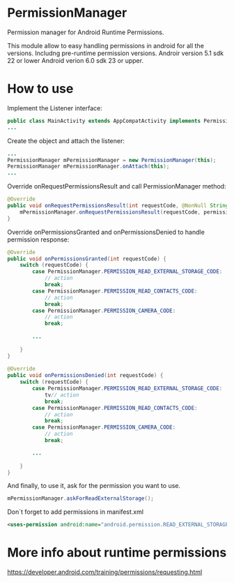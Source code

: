 # PermissionManager

Permission manager for Android Runtime Permissions.

This module allow to easy handling permissions in android for all the versions. Includng pre-runtime permission versions.
Androir version 5.1 sdk 22 or lower
Android verion 6.0 sdk 23 or upper.

# How to use

Implement the Listener interface:

```java
public class MainActivity extends AppCompatActivity implements PermissionManagerListener {
...
```

Create the object and attach the listener:

```java
...
PermissionManager mPermissionManager = new PermissionManager(this);
PermissionManager mPermissionManager.onAttach(this);
...
```

Override onRequestPermissionsResult and call PermissionManager method:

```java
@Override
public void onRequestPermissionsResult(int requestCode, @NonNull String[] permissions, @NonNull int[] grantResults) {
    mPermissionManager.onRequestPermissionsResult(requestCode, permissions, grantResults);
}
```

Override onPermissionsGranted and onPermissionsDenied to handle permission response:

```java
@Override
public void onPermissionsGranted(int requestCode) {
    switch (requestCode) {
        case PermissionManager.PERMISSION_READ_EXTERNAL_STORAGE_CODE:
            // action
            break;
        case PermissionManager.PERMISSION_READ_CONTACTS_CODE:
            // action
            break;
        case PermissionManager.PERMISSION_CAMERA_CODE:
            // action
            break;
            
        ...
            
    }
}
    
@Override
public void onPermissionsDenied(int requestCode) {
    switch (requestCode) {
        case PermissionManager.PERMISSION_READ_EXTERNAL_STORAGE_CODE:
            tv// action
            break;
        case PermissionManager.PERMISSION_READ_CONTACTS_CODE:
            // action
            break;
        case PermissionManager.PERMISSION_CAMERA_CODE:
            // action
            break;

        ...
            
    }
}
```

And finally, to use it, ask for the permission you want to use.

```java
mPermissionManager.askForReadExternalStorage();
```

Don´t forget to add permissions in manifest.xml

```xml
<uses-permission android:name="android.permission.READ_EXTERNAL_STORAGE" />
```

# More info about runtime permissions
https://developer.android.com/training/permissions/requesting.html
